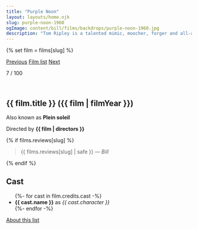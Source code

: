 ```yaml
---
title: "Purple Noon"
layout: layouts/home.njk
slug: purple-noon-1960
ogImage: content/bill/films/backdrops/purple-noon-1960.jpg
description: "Tom Ripley is a talented mimic, moocher, forger and all-around criminal improviser; but there's more to Tom Ripley than even he can guess."
---
```


{% set film = films[slug] %}

<nav class="films">
  <a class="prev" href="../la-dolce-vita-1960">Previous</a>
  <a href="../">Film list</a>
  <a class="next" href="../breathless-1960">Next</a>
</nav>

<p>7 / 100</p>

<article class="film">
  <div class="backdrop-and-poster">
    <img class="poster" src="../films/posters/{{ slug }}.jpg" alt="">
    <img class="backdrop" src="../films/backdrops/{{ slug }}.jpg" alt="">
  </div>

  <h1>{{ film.title }} ({{ film | filmYear }})</h1>

  <p>Also known as <strong>Plein soleil</strong></p>

  <p class="director">
    Directed by <strong>{{ film | directors }}</strong>
  </p>

  {% if films.reviews[slug] %}
    <blockquote> 
      {{ films.reviews[slug] | safe }} <em>— Bill</em>
    </blockquote> 
  {% endif %}

  <h2>
    Cast
  </h2>
  <ul>
    {%- for cast in film.credits.cast -%}
      <li>
        <strong>{{ cast.name }}</strong> as <em>{{ cast.character }}</em>
      </li>
    {%- endfor -%}
  </ul>
</article>
<footer>
  <a href="../about">About this list</a>
</footer>
